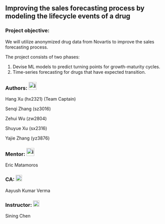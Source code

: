 ## Improving the sales forecasting process by modeling the lifecycle events of a drug

### Project objective: 
We will utilize anonymized drug data from Novartis to improve the sales forecasting process.

The project consists of two phases:

1. Devise ML models to predict turning points for growth-maturity cycles.
2. Time-series forecasting for drugs that have expected transition.

### Authors: <img height="25" alt="image" src="https://user-images.githubusercontent.com/91235078/195433561-e443c9a3-4bc5-4fd5-8163-d50f8a293c63.png">

Hang Xu (hx2321) (Team Captain)

Senqi Zhang (sz3016) 

Zehui Wu (zw2804)

Shuyue Xu (sx2316)

Yajie Zhang (yz3876)

### Mentor: <img height="25" alt="image" src="https://user-images.githubusercontent.com/91235078/195434310-fe9a4aca-91ad-49bf-8328-d1bc77513bee.png">

Eric Matamoros

### CA: <img height="20" alt="image" src="https://user-images.githubusercontent.com/91235078/195434587-4f6e94fb-2807-48a7-bab9-bbf019377303.png">

Aayush Kumar Verma 

### Instructor: <img height="20" alt="image" src="https://user-images.githubusercontent.com/91235078/195434612-3184b9db-958c-43cd-a977-7ad474e0d2fa.png">

Sining Chen
